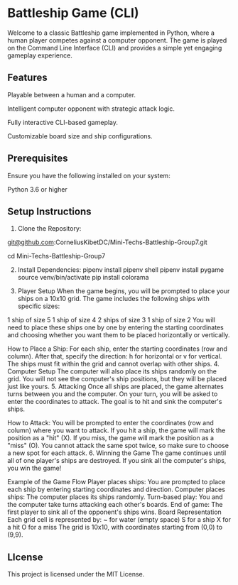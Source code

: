 # Battleship Game (CLI)

Welcome to a classic Battleship game implemented in Python, where a human player competes against a computer opponent. The game is played on the Command Line Interface (CLI) and provides a simple yet engaging gameplay experience.

## Features
Playable between a human and a computer.

Intelligent computer opponent with strategic attack logic.

Fully interactive CLI-based gameplay.

Customizable board size and ship configurations.

## Prerequisites

Ensure you have the following installed on your system:

Python 3.6 or higher

## Setup Instructions
1. Clone the Repository:

git@github.com:CorneliusKibetDC/Mini-Techs-Battleship-Group7.git

cd Mini-Techs-Battleship-Group7

2. Install Dependencies:
pipenv install
pipenv shell
pipenv install pygame
source venv/bin/activate
pip install colorama

3. Player Setup
When the game begins, you will be prompted to place your ships on a 10x10 grid. The game includes the following ships with specific sizes:

1 ship of size 5
1 ship of size 4
2 ships of size 3
1 ship of size 2
You will need to place these ships one by one by entering the starting coordinates and choosing whether you want them to be placed horizontally or vertically.

How to Place a Ship:
For each ship, enter the starting coordinates (row and column).
After that, specify the direction: h for horizontal or v for vertical.
The ships must fit within the grid and cannot overlap with other ships.
4. Computer Setup
The computer will also place its ships randomly on the grid. You will not see the computer's ship positions, but they will be placed just like yours.
5. Attacking
Once all ships are placed, the game alternates turns between you and the computer. On your turn, you will be asked to enter the coordinates to attack. The goal is to hit and sink the computer's ships.

How to Attack:
You will be prompted to enter the coordinates (row and column) where you want to attack.
If you hit a ship, the game will mark the position as a "hit" (X).
If you miss, the game will mark the position as a "miss" (O).
You cannot attack the same spot twice, so make sure to choose a new spot for each attack.
6. Winning the Game
The game continues until all of one player's ships are destroyed. If you sink all the computer's ships, you win the game!

Example of the Game Flow
Player places ships: You are prompted to place each ship by entering starting coordinates and direction.
Computer places ships: The computer places its ships randomly.
Turn-based play: You and the computer take turns attacking each other's boards.
End of game: The first player to sink all of the opponent's ships wins.
Board Representation
Each grid cell is represented by:
~ for water (empty space)
S for a ship
X for a hit
O for a miss
The grid is 10x10, with coordinates starting from (0,0) to (9,9).

## LIcense 
This project is licensed under the MIT License. 
